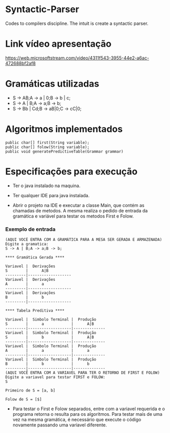 # Syntactic-Parser
Codes to compilers discipline. The intuit is create a  syntactic parser.

# Link vídeo apresentação
https://web.microsoftstream.com/video/4311f543-3955-44e2-a6ac-472688bf2af8

# Gramáticas utilizadas

- S -> AB;A -> a | 0;B -> b | c;
- S -> A | B;A -> a;B -> b;
- S -> Bb | Cd;B -> aB|0;C -> cC|0;

# Algoritmos implementados

~~~~
public char[] first(String variable);
public char[] folow(String variable);
public void generatePredictiveTable(Grammar grammar)
~~~~

# Especificações para execução

- Ter o java instalado na maquina.
- Ter qualquer IDE para java instalada.

- Abrir o projeto na IDE e executar a classe Main, que contém as chamadas de metodos.
A mesma realiza o pedido de entrada da gramática e variável para testar os metodos First e Folow.

### Exemplo de entrada

~~~~
(AQUI VOCÊ ENTRA COM A GRAMÁTICA PARA A MESA SER GERADA E ARMAZENADA)
Digite a gramatica: 
S -> A | B;A -> a;B -> b;

**** Gramática Gerada ****

Variavel | 	Derivações
S		 |		A|B
---------|-------------------
Variavel | 	Derivações
A		 |		a
---------|-------------------
Variavel | 	Derivações
B		 |		b
---------|-------------------

**** Tabela Preditiva ****

Variavel | 	Simbolo Terminal | 	Produção
S		 |		a			 |		A|B
---------|-------------------|--------------
Variavel | 	Simbolo Terminal | 	Produção
S		 |		b			 |		A|B
---------|-------------------|--------------
Variavel | 	Simbolo Terminal | 	Produção
A		 |		a			 |		a
---------|-------------------|--------------
Variavel | 	Simbolo Terminal | 	Produção
B		 |		b			 |		b
---------|-------------------|--------------
(AQUI VOCÊ ENTRA COM A VARIAVEL PARA TER O RETORNO DE FIRST E FOLOW)
Digite a variavel para testar FIRST e FOLOW: 
S

Primeiro de S = [a, b]

Folow de S = [$]
~~~~

- Para testar o First e Folow separados, entre com a variavel requerida e o
programa retorna o resulta para os algoritmos. 
Para testar mais de uma vez na mesma gramática, é necessário que execute o 
código novamente passando uma variavel diferente.